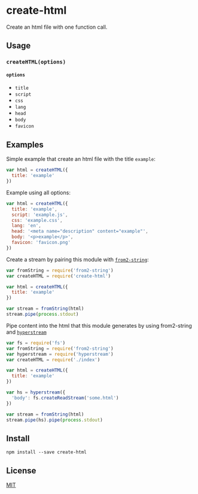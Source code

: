 # create-html

Create an html file with one function call.

## Usage

### `createHTML(options)`

#### `options`
- `title`
- `script`
- `css`
- `lang`
- `head`
- `body`
- `favicon`

## Examples

Simple example that create an html file with the title `example`:

```js
var html = createHTML({
  title: 'example'
})
```

Example using all options:

```js
var html = createHTML({
  title: 'example',
  script: 'example.js',
  css: 'example.css',
  lang: 'en',
  head: '<meta name="description" content="example"',
  body: '<p>example</p>',
  favicon: 'favicon.png'
})
```

Create a stream by pairing this module with [`from2-string`](http://npmjs.com/from2-string):

```js
var fromString = require('from2-string')
var createHTML = require('create-html')

var html = createHTML({
  title: 'example'
})

var stream = fromString(html)
stream.pipe(process.stdout)
```

Pipe content into the html that this module generates by using from2-string and [`hyperstream`](http://npmjs.com/hyperstream)

```js
var fs = require('fs')
var fromString = require('from2-string')
var hyperstream = require('hyperstream')
var createHTML = require('./index')

var html = createHTML({
  title: 'example'
})

var hs = hyperstream({
  'body': fs.createReadStream('some.html')
})

var stream = fromString(html)
stream.pipe(hs).pipe(process.stdout)
```

## Install

```
npm install --save create-html
```

## License
[MIT](LICENSE.md)
